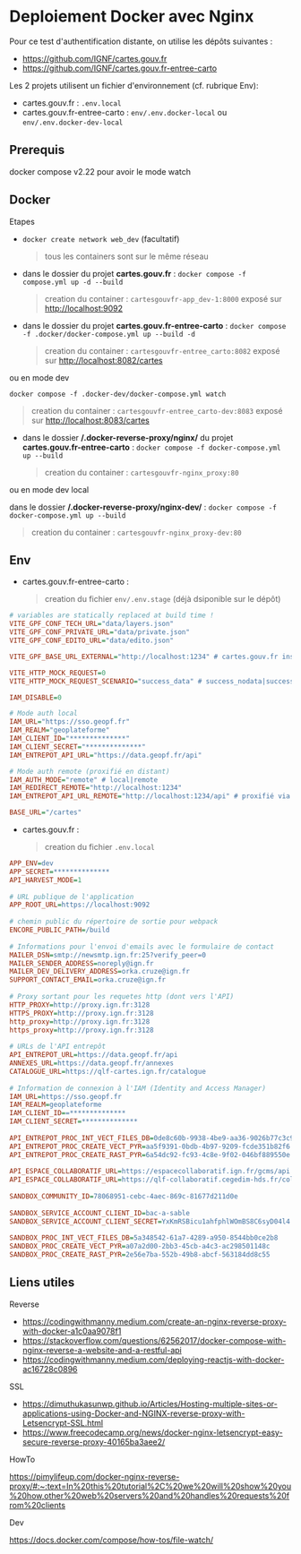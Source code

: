 # Deploiement Docker avec Nginx

Pour ce test d'authentification distante, on utilise les dépôts suivantes :

* <https://github.com/IGNF/cartes.gouv.fr>
* <https://github.com/IGNF/cartes.gouv.fr-entree-carto>

Les 2 projets utilisent un fichier d'environnement (cf. rubrique Env):

* cartes.gouv.fr : `.env.local`
* cartes.gouv.fr-entree-carto : `env/.env.docker-local` ou `env/.env.docker-dev-local`

## Prerequis

docker compose v2.22 pour avoir le mode watch

## Docker

Etapes

* `docker create network web_dev` (facultatif)
  > tous les containers sont sur le même réseau

* dans le dossier du projet **cartes.gouv.fr** : `docker compose -f compose.yml up -d --build`
  > creation du container : `cartesgouvfr-app_dev-1:8000`
  > exposé sur <http://localhost:9092>

* dans le dossier du projet **cartes.gouv.fr-entree-carto** : `docker compose -f .docker/docker-compose.yml up --build -d`
  > creation du container : `cartesgouvfr-entree_carto:8082`
  > exposé sur <http://localhost:8082/cartes>

ou en mode dev

`docker compose -f .docker-dev/docker-compose.yml watch`
  > creation du container : `cartesgouvfr-entree_carto-dev:8083`
  > exposé sur <http://localhost:8083/cartes>

* dans le dossier **/.docker-reverse-proxy/nginx/** du projet **cartes.gouv.fr-entree-carto** : `docker compose -f docker-compose.yml up --build`
  > creation du container : `cartesgouvfr-nginx_proxy:80`

ou en mode dev local

dans le dossier **/.docker-reverse-proxy/nginx-dev/** :
`docker compose -f docker-compose.yml up --build`
  > creation du container : `cartesgouvfr-nginx_proxy-dev:80`

## Env

* cartes.gouv.fr-entree-carto :
  > creation du fichier `env/.env.stage` (déjà dsiponible sur le dépôt)

```ini
# variables are statically replaced at build time !
VITE_GPF_CONF_TECH_URL="data/layers.json"
VITE_GPF_CONF_PRIVATE_URL="data/private.json"
VITE_GPF_CONF_EDITO_URL="data/edito.json"

VITE_GPF_BASE_URL_EXTERNAL="http://localhost:1234" # cartes.gouv.fr installé via docker

VITE_HTTP_MOCK_REQUEST=0
VITE_HTTP_MOCK_REQUEST_SCENARIO="success_data" # success_nodata|success_data|error

IAM_DISABLE=0

# Mode auth local
IAM_URL="https://sso.geopf.fr"
IAM_REALM="geoplateforme"
IAM_CLIENT_ID="**************"
IAM_CLIENT_SECRET="**************"
IAM_ENTREPOT_API_URL="https://data.geopf.fr/api"

# Mode auth remote (proxifié en distant)
IAM_AUTH_MODE="remote" # local|remote
IAM_REDIRECT_REMOTE="http://localhost:1234"
IAM_ENTREPOT_API_URL_REMOTE="http://localhost:1234/api" # proxifié via cartes.gouv.fr installé via docker

BASE_URL="/cartes"
```

* cartes.gouv.fr :
  > creation du fichier `.env.local`

```ini
APP_ENV=dev
APP_SECRET=**************
API_HARVEST_MODE=1
 
# URL publique de l'application
APP_ROOT_URL=https://localhost:9092
 
# chemin public du répertoire de sortie pour webpack
ENCORE_PUBLIC_PATH=/build
 
# Informations pour l'envoi d'emails avec le formulaire de contact
MAILER_DSN=smtp://newsmtp.ign.fr:25?verify_peer=0
MAILER_SENDER_ADDRESS=noreply@ign.fr
MAILER_DEV_DELIVERY_ADDRESS=orka.cruze@ign.fr
SUPPORT_CONTACT_EMAIL=orka.cruze@ign.fr
 
# Proxy sortant pour les requetes http (dont vers l'API)
HTTP_PROXY=http://proxy.ign.fr:3128
HTTPS_PROXY=http://proxy.ign.fr:3128
http_proxy=http://proxy.ign.fr:3128
https_proxy=http://proxy.ign.fr:3128
 
# URLs de l'API entrepôt
API_ENTREPOT_URL=https://data.geopf.fr/api
ANNEXES_URL=https://data.geopf.fr/annexes
CATALOGUE_URL=https://qlf-cartes.ign.fr/catalogue
 
# Information de connexion à l'IAM (Identity and Access Manager)
IAM_URL=https://sso.geopf.fr
IAM_REALM=geoplateforme
IAM_CLIENT_ID==**************
IAM_CLIENT_SECRET=**************
 
API_ENTREPOT_PROC_INT_VECT_FILES_DB=0de8c60b-9938-4be9-aa36-9026b77c3c96
API_ENTREPOT_PROC_CREATE_VECT_PYR=aa5f9391-0bdb-4b97-9209-fcde351b82f6
API_ENTREPOT_PROC_CREATE_RAST_PYR=6a54dc92-fc93-4c8e-9f02-046bf889550e
 
API_ESPACE_COLLABORATIF_URL=https://espacecollaboratif.ign.fr/gcms/api
API_ESPACE_COLLABORATIF_URL=https://qlf-collaboratif.cegedim-hds.fr/collaboratif-develop/gcms/api
 
SANDBOX_COMMUNITY_ID=78068951-cebc-4aec-869c-81677d211d0e
 
SANDBOX_SERVICE_ACCOUNT_CLIENT_ID=bac-a-sable
SANDBOX_SERVICE_ACCOUNT_CLIENT_SECRET=YxKmRSBicu1ahfphlWOmBS8C6syD04l4
 
SANDBOX_PROC_INT_VECT_FILES_DB=5a348542-61a7-4289-a950-8544bb0ce2b8
SANDBOX_PROC_CREATE_VECT_PYR=a07a2d00-2bb3-45cb-a4c3-ac298501148c
SANDBOX_PROC_CREATE_RAST_PYR=2e56e7ba-552b-49b8-abcf-563184dd8c55
```

## Liens utiles

Reverse

* <https://codingwithmanny.medium.com/create-an-nginx-reverse-proxy-with-docker-a1c0aa9078f1>
* <https://stackoverflow.com/questions/62562017/docker-compose-with-nginx-reverse-a-website-and-a-restful-api>
* <https://codingwithmanny.medium.com/deploying-reactjs-with-docker-ac16728c0896>

SSL

* <https://dimuthukasunwp.github.io/Articles/Hosting-multiple-sites-or-applications-using-Docker-and-NGINX-reverse-proxy-with-Letsencrypt-SSL.html>
* <https://www.freecodecamp.org/news/docker-nginx-letsencrypt-easy-secure-reverse-proxy-40165ba3aee2/>

HowTo

<https://pimylifeup.com/docker-nginx-reverse-proxy/#:~:text=In%20this%20tutorial%2C%20we%20will%20show%20you%20how,other%20web%20servers%20and%20handles%20requests%20from%20clients>

Dev

<https://docs.docker.com/compose/how-tos/file-watch/>
